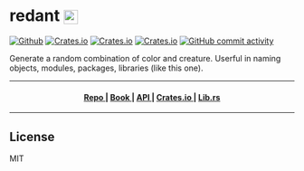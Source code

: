 <h1>
redant <img style="vertical-align:middle;" alt="logo" src="https://i.imgur.com/7U4ktuT.png?1" height="25px">
</h1>

[![Github](https://img.shields.io/badge/github-hamzamohdzubair%2Fredant-blue?style=for-the-badge&logo=github)](https://github.com/hamzamohdzubair/redant)
[![Crates.io](https://img.shields.io/crates/l/redant?style=for-the-badge)](https://crates.io/crates/redant)
[![Crates.io](https://img.shields.io/crates/d/redant?style=for-the-badge)](https://crates.io/crates/redant)
[![Crates.io](https://img.shields.io/crates/v/redant?style=for-the-badge)](https://crates.io/crates/redant)
[![GitHub commit activity](https://img.shields.io/github/commit-activity/m/hamzamohdzubair/redant?style=for-the-badge)](#)

Generate a random combination of color and creature. Userful in naming objects, modules, packages, libraries (like this one).



---


<div align="center">
  <h4>
    <a href="https://github.com/hamzamohdzubair/redant">
      Repo
    </a>
    <span> | </span>
    <a href="https://hamzamohdzubair.github.io/redant/">
      Book
    </a>
    <span> | </span>
    <a href="https://docs.rs/crate/redant/latest">
      API
    </a>
    <span> | </span>
    <a href="https://crates.io/crates/redant">
      Crates.io
    </a>
    <span> | </span>
    <a href="https://lib.rs/crates/redant">
      Lib.rs
    </a>
  </h4>
</div>

---

## License

MIT